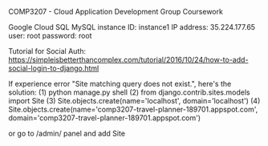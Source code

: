 COMP3207 - Cloud Application Development
Group Coursework


Google Cloud SQL
MySQL
instance ID: instance1
IP address: 35.224.177.65
user: root
password: root

Tutorial for Social Auth: https://simpleisbetterthancomplex.com/tutorial/2016/10/24/how-to-add-social-login-to-django.html

If experience error "Site matching query does not exist.", here's the solution:
(1) python manage.py shell
(2) from django.contrib.sites.models import Site
(3) Site.objects.create(name='localhost', domain='localhost')
(4) Site.objects.create(name='comp3207-travel-planner-189701.appspot.com', domain='comp3207-travel-planner-189701.appspot.com')

or go to /admin/ panel and add Site